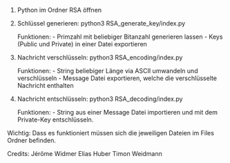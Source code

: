 1. Python im Ordner RSA öffnen

2. Schlüssel generieren:
    python3 RSA_generate_key/index.py

    Funktionen:
        - Primzahl mit beliebiger Bitanzahl generieren lassen 
        - Keys (Public und Private) in einer Datei exportieren

3. Nachricht verschlüsseln:
    python3 RSA_encoding/index.py

    Funktionen:
        - String beliebiger Länge via ASCII umwandeln und verschlüsseln
        - Message Datei exportieren, welche die verschlüsselte Nachricht enthalten

4. Nachricht entschlüsseln:
    python3 RSA_decoding/index.py

    Funktionen:
        - String aus einer Message Datei importieren und mit dem Private-Key entschlüsseln.

Wichtig:
    Dass es funktioniert müssen sich die jeweiligen Dateien im Files Ordner befinden.


Credits:
    Jérôme Widmer
    Elias Huber
    Timon Weidmann
